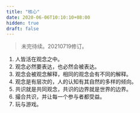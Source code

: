 ```yaml
---
title: "核心"
date: 2020-06-06T10:10:10+08:00
hidden: true
draft: false
---
```

> 未完待续。20210719修订。

1. 人皆活在观念之中。
2. 观念必然要表达，也必然会被表达。
3. 观念会被观念解释，相同的观念会有不同的解释。
4. 观念是有层次的，人的认知有其自然的多样的倾向。
5. 共识就是共同观念，共识的边界就是世界的边界。
6. 撮合共识，并让每一个参与者都受益。
7. 玩与游戏。